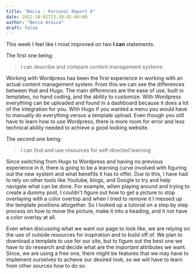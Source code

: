 ```yaml
---
title: "Becca - Personal Report 6"
date: 2022-10-02T23:30:42-04:00
author: "Becca Araiza"
draft: false
---
```

This week I feel like I most improved on two **I can** statements.

The first one being:

> I can describe and compare content management systems

Working with Wordpress has been the first experience in working with an actual content management system. From this we can see the differences between that and Hugo. The main differences are the ease of use, built in templates, no hand coding, and the ability to customize. With Wordpress everything can be uploaded and found in a dashboard because it does a lot of the integration for you. With Hugo if you wanted a menu you would have to manually do everything versus a template upload. Even though you still have to learn how to use Wordpress, there is more room for error and less technical ability needed to achieve a good looking website.

The second one being:

>I can find and use resources for self-directed learning

Since switching from Hugo to Wordpress and having no previous experience in it, there is going to be a learning curve involved with figuring out the new system and what benefits it has to offer. Due to this, I have had to rely on other tools like Youtube, blogs, and Google to try and help navigate what can be done. For example, when playing around and trying to create a dummy post, I couldn't figure out how to get a picture to stop overlaying with a color overtop and when I tried to remove it I messed up the template positions altogether. So I looked up a tutorial on a step by step process on how to move the picture, make it into a heading, and it not have a color overlay at all.

Even when discussing what we want our page to look like, we are relying on the use of outside resources for inspiration and to build off of. We plan to download a template to use for our site, but to figure out the best one we have to do research and decide what are the important attributes we want. Since, we are using a free one, there might be features that we may have to implement ourselves to achieve our desired look, so we will have to learn from other sources how to do so.  
